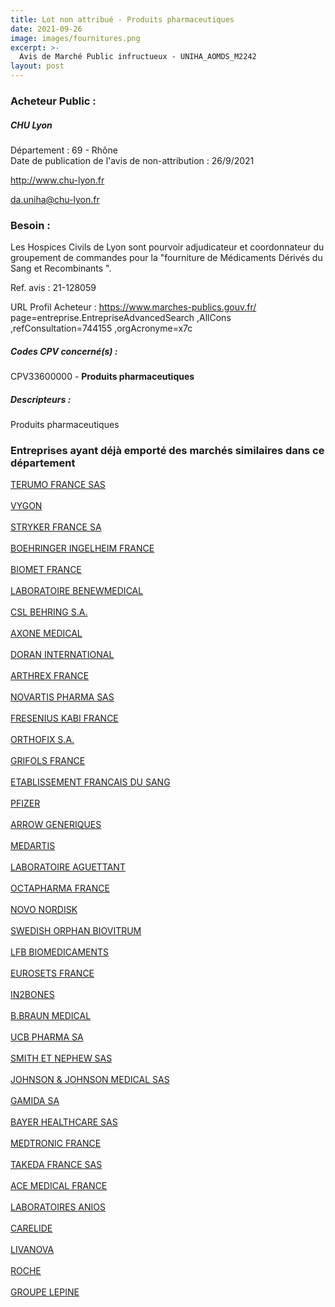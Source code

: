 ```yaml
---
title: Lot non attribué - Produits pharmaceutiques
date: 2021-09-26
image: images/fournitures.png
excerpt: >-
  Avis de Marché Public infructueux - UNIHA_AOMDS_M2242
layout: post
---
```


### Acheteur Public :
##### CHU Lyon
Département : 69 - Rhône<br/>
Date de publication de l'avis de non-attribution : 26/9/2021


http://www.chu-lyon.fr

da.uniha@chu-lyon.fr


### Besoin :

Les Hospices Civils de Lyon sont pourvoir adjudicateur et coordonnateur du groupement de commandes pour la "fourniture de Médicaments Dérivés du Sang et Recombinants ".

Ref. avis : 21-128059

URL Profil Acheteur : https://www.marches-publics.gouv.fr/ page=entreprise.EntrepriseAdvancedSearch ,AllCons ,refConsultation=744155 ,orgAcronyme=x7c

##### Codes CPV concerné(s) :
CPV33600000 - **Produits pharmaceutiques** <br/>

##### Descripteurs :
Produits pharmaceutiques <br/>

### Entreprises ayant déjà emporté des marchés similaires dans ce département
<a href="/entreprise-544/siren-300573714">TERUMO FRANCE SAS</a><br/><br/>
<a href="/entreprise-546/siren-325241750">VYGON</a><br/><br/>
<a href="/entreprise-548/siren-333710275">STRYKER FRANCE SA</a><br/><br/>
<a href="/entreprise-548/siren-337280226">BOEHRINGER INGELHEIM FRANCE</a><br/><br/>
<a href="/entreprise-549/siren-344472246">BIOMET FRANCE</a><br/><br/>
<a href="/entreprise-549/siren-345170039">LABORATOIRE BENEWMEDICAL</a><br/><br/>
<a href="/entreprise-552/siren-383939352">CSL BEHRING S.A.</a><br/><br/>
<a href="/entreprise-553/siren-391245594">AXONE MEDICAL</a><br/><br/>
<a href="/entreprise-555/siren-400916912">DORAN INTERNATIONAL</a><br/><br/>
<a href="/entreprise-555/siren-402099949">ARTHREX FRANCE</a><br/><br/>
<a href="/entreprise-556/siren-410349070">NOVARTIS PHARMA SAS</a><br/><br/>
<a href="/entreprise-558/siren-419875786">FRESENIUS KABI FRANCE</a><br/><br/>
<a href="/entreprise-559/siren-423129733">ORTHOFIX S.A.</a><br/><br/>
<a href="/entreprise-559/siren-424942209">GRIFOLS FRANCE</a><br/><br/>
<a href="/entreprise-559/siren-428822852">ETABLISSEMENT FRANCAIS DU SANG</a><br/><br/>
<a href="/entreprise-560/siren-433623550">PFIZER</a><br/><br/>
<a href="/entreprise-560/siren-433944485">ARROW GENERIQUES</a><br/><br/>
<a href="/entreprise-561/siren-440251411">MEDARTIS</a><br/><br/>
<a href="/entreprise-562/siren-447800210">LABORATOIRE AGUETTANT</a><br/><br/>
<a href="/entreprise-563/siren-451327308">OCTAPHARMA FRANCE</a><br/><br/>
<a href="/entreprise-563/siren-451356992">NOVO NORDISK</a><br/><br/>
<a href="/entreprise-566/siren-490259405">SWEDISH ORPHAN BIOVITRUM</a><br/><br/>
<a href="/entreprise-566/siren-491371167">LFB BIOMEDICAMENTS</a><br/><br/>
<a href="/entreprise-570/siren-524806072">EUROSETS FRANCE</a><br/><br/>
<a href="/entreprise-572/siren-537843377">IN2BONES</a><br/><br/>
<a href="/entreprise-572/siren-562050856">B.BRAUN MEDICAL</a><br/><br/>
<a href="/entreprise-572/siren-562079046">UCB PHARMA SA</a><br/><br/>
<a href="/entreprise-573/siren-577150840">SMITH ET NEPHEW SAS</a><br/><br/>
<a href="/entreprise-573/siren-612030619">JOHNSON & JOHNSON MEDICAL SAS</a><br/><br/>
<a href="/entreprise-573/siren-612051490">GAMIDA SA</a><br/><br/>
<a href="/entreprise-573/siren-706580149">BAYER HEALTHCARE SAS</a><br/><br/>
<a href="/entreprise-573/siren-722008232">MEDTRONIC FRANCE</a><br/><br/>
<a href="/entreprise-575/siren-785750266">TAKEDA FRANCE SAS</a><br/><br/>
<a href="/entreprise-579/siren-819299355">ACE MEDICAL FRANCE</a><br/><br/>
<a href="/entreprise-579/siren-823326061">LABORATOIRES ANIOS</a><br/><br/>
<a href="/entreprise-579/siren-824365449">CARELIDE</a><br/><br/>
<a href="/entreprise-580/siren-832026504">LIVANOVA</a><br/><br/>
<a href="/entreprise-580/siren-834251837">ROCHE</a><br/><br/>
<a href="/entreprise-582/siren-957503642">GROUPE LEPINE</a><br/><br/>

